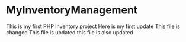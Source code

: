 # MyInventoryManagement

This is my first PHP inventory project
Here  is my first update
This file is changed
This file is updated
this file is also updated

